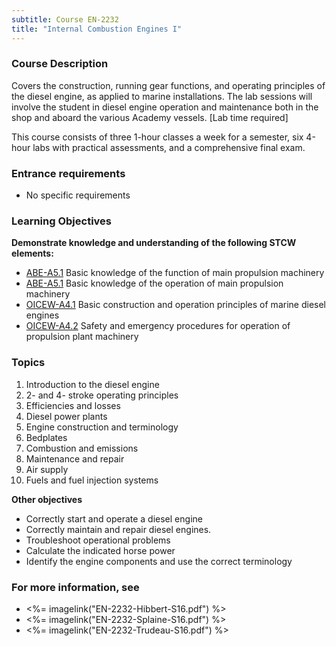 ```yaml
---
subtitle: Course EN-2232
title: "Internal Combustion Engines I"
---
```


### Course Description

Covers the construction, running gear functions, and operating principles of the diesel engine, as applied to marine installations. The lab sessions will involve the student in diesel engine operation and maintenance both in the shop and aboard the various Academy vessels. [Lab time required]

This course consists of three 1-hour classes a week for a semester, six 4-hour labs with practical assessments, and a comprehensive final exam.

### Entrance requirements

* No specific requirements


### Learning Objectives

**Demonstrate knowledge and understanding of the following STCW elements:**

* [ABE-A5.1]({{site.baseurl}}/tables/35.html#ABE-A5.1) Basic knowledge of the function of main propulsion machinery
* [ABE-A5.1]({{site.baseurl}}/tables/35.html#ABE-A5.1) Basic knowledge of the operation of main propulsion machinery
* [OICEW-A4.1]({{site.baseurl}}/tables/31.html#OICEW-A4.1) Basic construction and operation principles of marine diesel engines 
* [OICEW-A4.2]({{site.baseurl}}/tables/31.html#OICEW-A4.2) Safety and emergency procedures for operation of propulsion plant machinery


### Topics

1. Introduction to the diesel engine
2. 2- and 4- stroke operating principles
3. Efficiencies and losses
4. Diesel power plants
5. Engine construction and terminology
6. Bedplates
7. Combustion and emissions
8. Maintenance and repair
9. Air supply
10. Fuels and fuel injection systems


**Other objectives**


* Correctly start and operate a diesel engine
* Correctly maintain and repair diesel engines.
* Troubleshoot operational problems
* Calculate the indicated horse power
* Identify the engine components and use the correct terminology


### For more information, see 

* <%= imagelink("EN-2232-Hibbert-S16.pdf") %> 
* <%= imagelink("EN-2232-Splaine-S16.pdf") %> 
* <%= imagelink("EN-2232-Trudeau-S16.pdf") %> 



